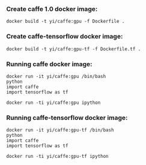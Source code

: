 ### Create caffe 1.0 docker image:
```
docker build -t yi/caffe:gpu -f Dockerfile .
```

### Create caffe-tensorflow docker image:
```
docker build -t yi/caffe:gpu-tf -f Dockerfile.tf .
```
### Running caffe docker image:
```
docker run -it yi/caffe:gpu /bin/bash
python
import caffe
import tensorflow as tf
```
```
docker run -ti yi/caffe:gpu ipython
```
### Running caffe-tensorflow docker image:
```
docker run -it yi/caffe:gpu-tf /bin/bash
python
import caffe
import tensorflow as tf
```
```
docker run -ti yi/caffe:gpu-tf ipython
```
